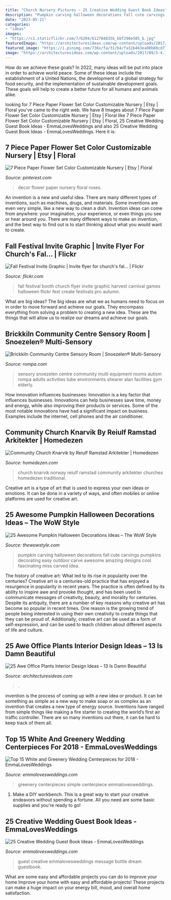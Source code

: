```yaml
---
title: "Church Nursery Pictures ~ 25 Creative Wedding Guest Book Ideas"
description: "Pumpkin carving halloween decorations fall cute carvings pumpkins decorating easy outdoor carve awesome amazing designs cool fascinating miss carved idea"
date: "2023-05-21"
categories:
- "ideas"
images:
- "https://c1.staticflickr.com/7/6204/6127848356_bbf290e585_b.jpg"
featuredImage: "https://architecturesideas.com/wp-content/uploads/2017/09/5-4.jpg"
featured_image: "https://i.pinimg.com/736x/fa/31/b4/fa31b463ea08b88cd77e5dfb6105bb90.jpg"
image: "https://architecturesideas.com/wp-content/uploads/2017/09/5-4.jpg"
---
```



How do we achieve these goals?
In 2022, many ideas will be put into place in order to achieve world peace. Some of these ideas include the establishment of a United Nations, the development of a global strategy for food security, and the implementation of sustainable development goals. These goals will help to create a better future for all humans and animals alike.

	

		
looking for 7 Piece Paper Flower Set Color Customizable Nursery | Etsy | Floral you've came to the right web. We have 8 Images about 7 Piece Paper Flower Set Color Customizable Nursery | Etsy | Floral like 7 Piece Paper Flower Set Color Customizable Nursery | Etsy | Floral, 25 Creative Wedding Guest Book Ideas - EmmaLovesWeddings and also 25 Creative Wedding Guest Book Ideas - EmmaLovesWeddings. Here it is:
		
    
## 7 Piece Paper Flower Set Color Customizable Nursery | Etsy | Floral

<img loading=lazy src="https://i.pinimg.com/736x/fa/31/b4/fa31b463ea08b88cd77e5dfb6105bb90.jpg" onerror="this.onerror=null;this.src='https://tse3.mm.bing.net/th?id=OIP.IGbCBKHZ9FenQXlCIvrgywHaJ3&amp;pid=15.1';" alt="7 Piece Paper Flower Set Color Customizable Nursery | Etsy | Floral">

_Source: pinterest.com_

>decor flower paper nursery floral roses. 

	

An invention is a new and useful idea. There are many different types of inventions, such as machines, drugs, and materials. Some inventions are even very simple, like a new way to clean a dish. Invention ideas can come from anywhere: your imagination, your experience, or even things you see or hear around you. There are many different ways to make an invention, and the best way to find out is to start thinking about what you would want to create.

    
## Fall Festival Invite Graphic | Invite Flyer For Church&#039;s Fal… | Flickr

<img loading=lazy src="https://c1.staticflickr.com/7/6204/6127848356_bbf290e585_b.jpg" onerror="this.onerror=null;this.src='https://tse4.mm.bing.net/th?id=OIP.77hyIQzlvJmnRaNp_BDHIQHaKS&amp;pid=15.1';" alt="Fall Festival Invite Graphic | Invite flyer for church&#039;s fal… | Flickr">

_Source: flickr.com_

>fall festival booth church flyer invite graphic harvest carnival games halloween flickr fest create festivals pro autumn. 

	

What are big ideas?
The big ideas are what we as humans need to focus on in order to move forward and achieve our goals. They encompass everything from solving a problem to creating a new idea. These are the things that will allow us to realize our dreams and achieve our goals.

    
## Brickkiln Community Centre Sensory Room | Snoezelen® Multi-Sensory

<img loading=lazy src="https://www.rompa.com/media/images/brickkiln/gallery/brickiln_1.jpg" onerror="this.onerror=null;this.src='https://tse2.mm.bing.net/th?id=OIP.nk66ra5TstA5Lohrgt6rHAHaE7&amp;pid=15.1';" alt="Brickkiln Community Centre Sensory Room | Snoezelen® Multi-Sensory">

_Source: rompa.com_

>sensory snoezelen centre community multi equipment rooms autism rompa adults activities tube environments shearer alan facilities gym elderly. 

	

How innovation influences businesses:
Innovation is a key factor that influences businesses. Innovations can help businesses save time, money and energy, while also improving their products or services. Some of the most notable innovations have had a significant impact on business. Examples include the internet, cell phones and the air conditioner.

    
## Community Church Knarvik By Reiulf Ramstad Arkitekter | Homedezen

<img loading=lazy src="http://www.homedezen.com/wp-content/uploads/2014/12/Community-Church-Knarvik-by-Reiulf-Ramstad-Arkitekter-18.jpg" onerror="this.onerror=null;this.src='https://tse4.mm.bing.net/th?id=OIP.7AEPV5GbVXwo9Zp_h8gnwgHaJ4&amp;pid=15.1';" alt="Community Church Knarvik by Reiulf Ramstad Arkitekter | Homedezen">

_Source: homedezen.com_

>church knarvik norway reiulf ramstad community arkitekter churches homedezen traditional. 

	

Creative art is a type of art that is used to express your own ideas or emotions. It can be done in a variety of ways, and often mobiles or online platforms are used for creative art.

    
## 25 Awesome Pumpkin Halloween Decorations Ideas – The WoW Style

<img loading=lazy src="http://thewowstyle.com/wp-content/uploads/2016/07/Pumpkin-Halloween-Decorations-1.jpg" onerror="this.onerror=null;this.src='https://tse3.mm.bing.net/th?id=OIP.1JlJnONRKQDl4PXZlH7_bQHaKy&amp;pid=15.1';" alt="25 Awesome Pumpkin Halloween Decorations Ideas – The WoW Style">

_Source: thewowstyle.com_

>pumpkin carving halloween decorations fall cute carvings pumpkins decorating easy outdoor carve awesome amazing designs cool fascinating miss carved idea. 

	

The history of creative art: What led to its rise in popularity over the centuries?
Creative art is a centuries-old practice that has enjoyed a resurgence in popularity in recent years. The practice is often defined by its ability to inspire awe and provoke thought, and has been used to communicate messages of creativity, beauty, and morality for centuries. Despite its antiquity, there are a number of key reasons why creative art has become so popular in recent times. One reason is the growing trend of people being interested in using their own creativity to create things that they can be proud of. Additionally, creative art can be used as a form of self-expression, and can be used to teach children about different aspects of life and culture.

    
## 25 Awe Office Plants Interior Design Ideas – 13 Is Damn Beautiful

<img loading=lazy src="https://architecturesideas.com/wp-content/uploads/2017/09/5-4.jpg" onerror="this.onerror=null;this.src='https://tse3.mm.bing.net/th?id=OIP.2QKxa5BynJpJl3cGN0e0ggHaGX&amp;pid=15.1';" alt="25 Awe Office Plants Interior Design Ideas – 13 Is Damn Beautiful">

_Source: architecturesideas.com_

>. 

	

invention is the process of coming up with a new idea or product. It can be something as simple as a new way to make soap or as complex as an invention that creates a new type of energy source. Inventions have ranged from simple things like making a fire starter to creating the world’s first air traffic controller. There are so many inventions out there, it can be hard to keep track of them all.

    
## Top 15 White And Greenery Wedding Centerpieces For 2018 - EmmaLovesWeddings

<img loading=lazy src="http://emmalovesweddings.com/wp-content/uploads/2018/02/simple-chic-greenery-wedding-centerpiece-ideas-with-wooden-box.jpg" onerror="this.onerror=null;this.src='https://tse1.mm.bing.net/th?id=OIP.DMB9sibirMa9XCXLeq-KtAHaLH&amp;pid=15.1';" alt="Top 15 White and Greenery Wedding Centerpieces for 2018 - EmmaLovesWeddings">

_Source: emmalovesweddings.com_

>greenery centerpieces simple centerpiece emmalovesweddings. 

	

1. Make a DIY workbench. This is a great way to start your creative endeavors without spending a fortune. All you need are some basic supplies and you're ready to go!

    
## 25 Creative Wedding Guest Book Ideas - EmmaLovesWeddings

<img loading=lazy src="http://emmalovesweddings.com/wp-content/uploads/2018/01/message-in-a-bottle-wedding-guest-book-ideas.jpg" onerror="this.onerror=null;this.src='https://tse1.mm.bing.net/th?id=OIP.GsL447NUXMZzY6MzioFMyAHaOj&amp;pid=15.1';" alt="25 Creative Wedding Guest Book Ideas - EmmaLovesWeddings">

_Source: emmalovesweddings.com_

>guest creative emmalovesweddings message bottle dream guestbook. 

	

What are some easy and affordable projects you can do to improve your home
Improve your home with easy and affordable projects! These projects can make a huge impact on your energy bill, mood, and overall home satisfaction.

